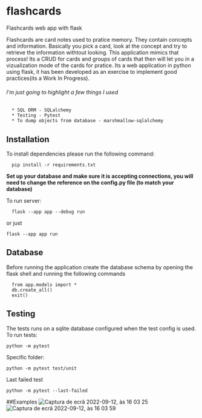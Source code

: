 # flashcards
Flashcards web app with flask

Flashcards are card notes used to pratice memory. They contain concepts and information. Basically you pick a card, look at the concept and try to retrieve the information withtout looking. This application mimics that process! Its a CRUD for cards and groups of cards that then will let you in a vizualization mode of the cards for pratice. Its a web application in python using flask, it has been developed as an exercise to implement good practices(its a Work In Progress).
###### I'm just going to highlight a few things I used

      * SQL ORM - SQLalchemy
      * Testing - Pytest
      * To dump objects from database - marshmallow-sqlalchemy

## Installation
To install dependencies please run the following command:
```
  pip install -r requirements.txt
```
**Set up your database and make sure it is accepting connections, you will need to change the reference on the config.py file (to match your database)**

To run server:
```
  flask --app app --debug run 
```
or just 

```
flask --app app run
```
## Database
Before running the application create the database schema by opening the flask shell and running the following commands
```
  from app.models import *
  db.create_all()
  exit()
```

## Testing
The tests runs on a sqlite database configured when the test config is used.
To run tests:
```
python -m pytest
```

Specific folder:
```
python -m pytest test/unit
```

Last failed test
```
python -m pytest --last-failed
```
##Examples
![Captura de ecrã 2022-09-12, às 16 03 25](https://user-images.githubusercontent.com/53939019/189689242-5b488653-6c70-4060-9ef6-39047e3fe116.png)
![Captura de ecrã 2022-09-12, às 16 03 59](https://user-images.githubusercontent.com/53939019/189689287-9bf54a25-0117-4708-b79c-ead1119e16ad.png)
